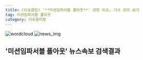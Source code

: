 ```yaml
---
title: (이슈클립) '**미션임파서블 폴아웃**' 관련 이슈, 기사 모아 보기
tag: 미션임파서블 폴아웃
category: 이슈클리핑
---
```

![wordcloud](https://s3.ap-northeast-2.amazonaws.com/lyrics101-wordcloud/2018-09-15-1536954650.png)
![news_img](https://user-images.githubusercontent.com/42597476/44507050-1206f400-a6e4-11e8-8d98-7ffbfebb353f.png)
## **'**미션임파서블 폴아웃**'** 뉴스속보 검색결과

